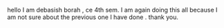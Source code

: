 hello I am debasish borah , ce 4th sem.
I am again doing this all because I am not sure about the previous one I have done .
thank you.
